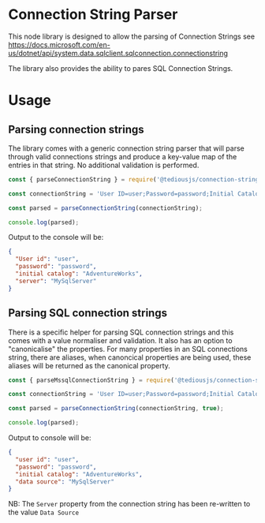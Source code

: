 # Connection String Parser

This node library is designed to allow the parsing of Connection Strings see https://docs.microsoft.com/en-us/dotnet/api/system.data.sqlclient.sqlconnection.connectionstring

The library also provides the ability to pares SQL Connection Strings.

# Usage

## Parsing connection strings

The library comes with a generic connection string parser that will parse through valid connections strings and produce a key-value
map of the entries in that string. No additional validation is performed.

```js
const { parseConnectionString } = require('@tediousjs/connection-string');

const connectionString = 'User ID=user;Password=password;Initial Catalog=AdventureWorks;Server=MySqlServer';

const parsed = parseConnectionString(connectionString);

console.log(parsed);
```

Output to the console will be:

```json
{
  "User id": "user",
  "password": "password",
  "initial catalog": "AdventureWorks",
  "server": "MySqlServer"
}
```

## Parsing SQL connection strings

There is a specific helper for parsing SQL connection strings and this comes with a value normaliser and validation. It also has an
option to "canonicalise" the properties. For many properties in an SQL connections string, there are aliases, when canoncical properties
are being used, these aliases will be returned as the canonical property.

```js
const { parseMssqlConnectionString } = require('@tediousjs/connection-string');

const connectionString = 'User ID=user;Password=password;Initial Catalog=AdventureWorks;Server=MySqlServer';

const parsed = parseConnectionString(connectionString, true);

console.log(parsed);
```

Output to console will be:

```json
{
  "user id": "user",
  "password": "password",
  "initial catalog": "AdventureWorks",
  "data source": "MySqlServer"
}
```

NB: The `Server` property from the connection string has been re-written to the value `Data Source`
